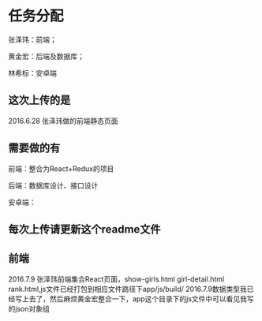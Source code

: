 # 任务分配
张泽玮：前端；

黄金宏：后端及数据库；

林希标：安卓端
## 这次上传的是
2016.6.28 张泽玮做的前端静态页面
## 需要做的有
前端：整合为React+Redux的项目

后端：数据库设计、接口设计

安卓端：
## 每次上传请更新这个readme文件
## 前端
2016.7.9 张泽玮前端集合React页面，show-girls.html girl-detail.html rank.html,js文件已经打包到相应文件路径下app/js/build/
2016.7.9数据类型我已经写上去了，然后麻烦黄金宏整合一下，app这个目录下的js文件中可以看见我写的json对象组
